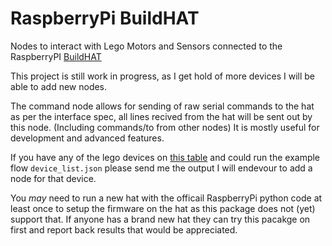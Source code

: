 # RaspberryPi BuildHAT

Nodes to interact with Lego Motors and Sensors connected to the RaspberryPI [BuildHAT](https://www.raspberrypi.com/documentation/accessories/build-hat.html)

This project is still work in progress, as I get hold of more devices I will be able to add new nodes.

The command node allows for sending of raw serial commands to the hat as per the interface spec, all lines recived from the hat will be sent out by this node. (Including commands/to from other nodes) It is mostly useful for development and advanced features.

If you have any of the lego devices on [this table](https://www.raspberrypi.com/documentation/accessories/build-hat.html#device-compatibility) and could run the example flow `device_list.json` please send me the output I will endevour to add a node for that device.


You _may_ need to run a new hat with the officail RaspberryPi python code at least once to setup the firmware on the hat as this package does not (yet) support that. If anyone has a brand new hat they can try this pacakge on first and report back results that would be appreciated.

